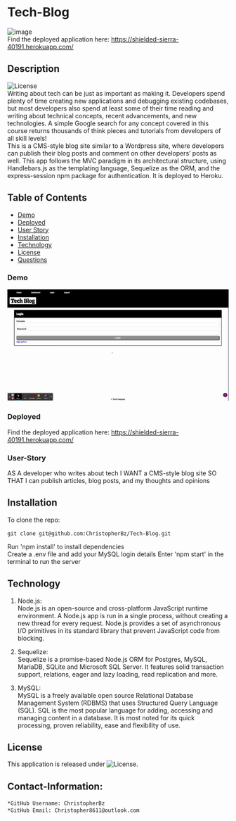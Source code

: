 # Tech-Blog
![image](https://user-images.githubusercontent.com/81110745/132268983-54b494db-dc5d-4e41-8068-eb751ff14f1a.png)  
Find the deployed application here: https://shielded-sierra-40191.herokuapp.com/

## Description
  ![License](https://img.shields.io/badge/License-MIT-blue.svg "License Badge")  
Writing about tech can be just as important as making it. Developers spend plenty of time creating new applications and debugging existing codebases, but most developers also spend at least some of their time reading and writing about technical concepts, recent advancements, and new technologies. A simple Google search for any concept covered in this course returns thousands of think pieces and tutorials from developers of all skill levels!  
This is a CMS-style blog site similar to a Wordpress site, where developers can publish their blog posts and comment on other developers’ posts as well. This app follows the MVC paradigm in its architectural structure, using Handlebars.js as the templating language, Sequelize as the ORM, and the express-session npm package for authentication. It is deployed to Heroku.


## Table of Contents
- [Demo](#Demo)
- [Deployed](#Deployed)
- [User Story](#User-Story)
- [Installation](#installation)
- [Technology](#technology)
- [License](#license)
- [Questions](#Contact-Information)  

### Demo
![Screenshot](https://github.com/ChristopherBz/Tech-Blog/blob/8ac9baaf916496ca145c2a1ace6cf5e69be4ccae/Tech%20Blog.gif)

### Deployed
Find the deployed application here: https://shielded-sierra-40191.herokuapp.com/


### User-Story
AS A developer who writes about tech
I WANT a CMS-style blog site
SO THAT I can publish articles, blog posts, and my thoughts and opinions 


## Installation

To clone the repo:
```
git clone git@github.com:ChristopherBz/Tech-Blog.git
``` 
Run 'npm install' to install dependencies  
Create a .env file and add your MySQL login details 
Enter 'npm start' in the terminal to run the server

## Technology

1. Node.js:  
Node.js is an open-source and cross-platform JavaScript runtime environment.
A Node.js app is run in a single process, without creating a new thread for every request.
Node.js provides a set of asynchronous I/O primitives in its standard library that prevent JavaScript code from blocking.

2. Sequelize:  
Sequelize is a promise-based Node.js ORM for Postgres, MySQL, MariaDB, SQLite and Microsoft SQL Server. It features solid transaction support, relations, eager and lazy loading, read replication and more.

3. MySQL:  
MySQL is a freely available open source Relational Database Management System (RDBMS) that uses Structured Query Language (SQL). SQL is the most popular language for adding, accessing and managing content in a database. It is most noted for its quick processing, proven reliability, ease and flexibility of use.

## License

This application is released under ![License](https://img.shields.io/badge/License-MIT-blue.svg "License Badge").


## Contact-Information:
    *GitHub Username: ChristopherBz
    *GitHub Email: Christopher8611@outlook.com
